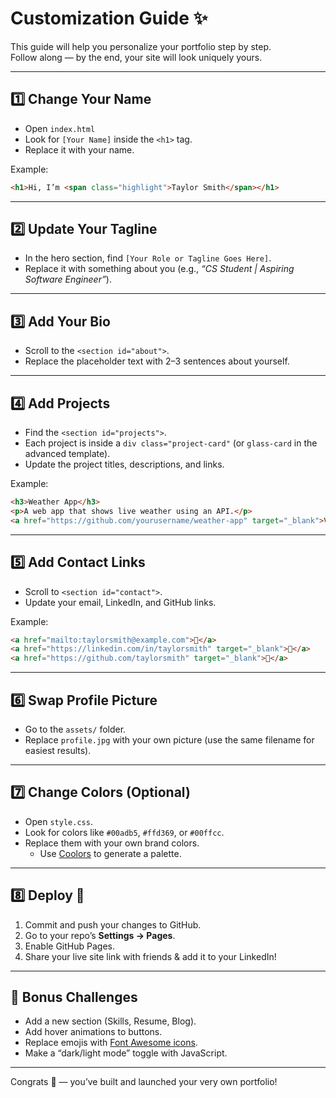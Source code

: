 # Customization Guide ✨

This guide will help you personalize your portfolio step by step.  
Follow along — by the end, your site will look uniquely yours.

---

## 1️⃣ Change Your Name
- Open `index.html`  
- Look for `[Your Name]` inside the `<h1>` tag.  
- Replace it with your name.  

Example:
```html
<h1>Hi, I’m <span class="highlight">Taylor Smith</span></h1>
```

---

## 2️⃣ Update Your Tagline
- In the hero section, find `[Your Role or Tagline Goes Here]`.  
- Replace it with something about you (e.g., *“CS Student | Aspiring Software Engineer”*).  

---

## 3️⃣ Add Your Bio
- Scroll to the `<section id="about">`.  
- Replace the placeholder text with 2–3 sentences about yourself.  

---

## 4️⃣ Add Projects
- Find the `<section id="projects">`.  
- Each project is inside a `div class="project-card"` (or `glass-card` in the advanced template).  
- Update the project titles, descriptions, and links.  

Example:
```html
<h3>Weather App</h3>
<p>A web app that shows live weather using an API.</p>
<a href="https://github.com/yourusername/weather-app" target="_blank">View Project</a>
```

---

## 5️⃣ Add Contact Links
- Scroll to `<section id="contact">`.  
- Update your email, LinkedIn, and GitHub links.  

Example:
```html
<a href="mailto:taylorsmith@example.com">📧</a>
<a href="https://linkedin.com/in/taylorsmith" target="_blank">💼</a>
<a href="https://github.com/taylorsmith" target="_blank">🐙</a>
```

---

## 6️⃣ Swap Profile Picture
- Go to the `assets/` folder.  
- Replace `profile.jpg` with your own picture (use the same filename for easiest results).  

---

## 7️⃣ Change Colors (Optional)
- Open `style.css`.  
- Look for colors like `#00adb5`, `#ffd369`, or `#00ffcc`.  
- Replace them with your own brand colors.  
  - Use [Coolors](https://coolors.co/) to generate a palette.  

---

## 8️⃣ Deploy 🚀
1. Commit and push your changes to GitHub.  
2. Go to your repo’s **Settings → Pages**.  
3. Enable GitHub Pages.  
4. Share your live site link with friends & add it to your LinkedIn!  

---

## 🎉 Bonus Challenges
- Add a new section (Skills, Resume, Blog).  
- Add hover animations to buttons.  
- Replace emojis with [Font Awesome icons](https://fontawesome.com/).  
- Make a “dark/light mode” toggle with JavaScript.  

---

Congrats 🎊 — you’ve built and launched your very own portfolio!
